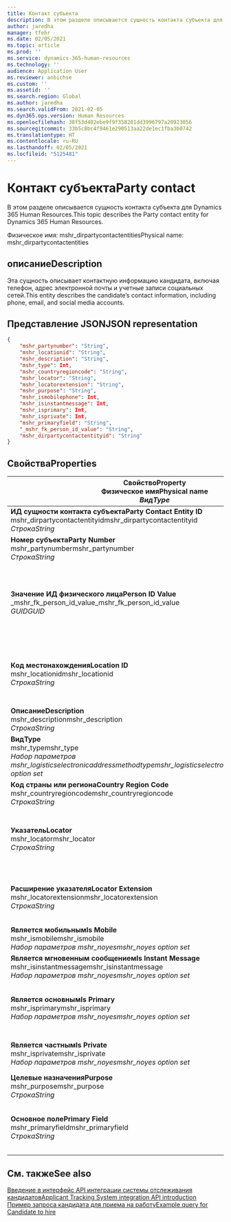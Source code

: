 ```yaml
---
title: Контакт субъекта
description: В этом разделе описывается сущность контакта субъекта для Dynamics 365 Human Resources.
author: jaredha
manager: tfehr
ms.date: 02/05/2021
ms.topic: article
ms.prod: ''
ms.service: dynamics-365-human-resources
ms.technology: ''
audience: Application User
ms.reviewer: anbichse
ms.custom: ''
ms.assetid: ''
ms.search.region: Global
ms.author: jaredha
ms.search.validFrom: 2021-02-05
ms.dyn365.ops.version: Human Resources
ms.openlocfilehash: 38f53d402ebe9f9f358281dd3996797a20923056
ms.sourcegitcommit: 33b5c8bc4f9461e290513aa22de1ec1fba3b0742
ms.translationtype: HT
ms.contentlocale: ru-RU
ms.lasthandoff: 02/05/2021
ms.locfileid: "5125481"
---
```

# <a name="party-contact"></a><span data-ttu-id="00617-103">Контакт субъекта</span><span class="sxs-lookup"><span data-stu-id="00617-103">Party contact</span></span>

<span data-ttu-id="00617-104">В этом разделе описывается сущность контакта субъекта для Dynamics 365 Human Resources.</span><span class="sxs-lookup"><span data-stu-id="00617-104">This topic describes the Party contact entity for Dynamics 365 Human Resources.</span></span>

<span data-ttu-id="00617-105">Физическое имя: mshr_dirpartycontactentities</span><span class="sxs-lookup"><span data-stu-id="00617-105">Physical name: mshr_dirpartycontactentities</span></span>

## <a name="description"></a><span data-ttu-id="00617-106">описание</span><span class="sxs-lookup"><span data-stu-id="00617-106">Description</span></span>

<span data-ttu-id="00617-107">Эта сущность описывает контактную информацию кандидата, включая телефон, адрес электронной почты и учетные записи социальных сетей.</span><span class="sxs-lookup"><span data-stu-id="00617-107">This entity describes the candidate’s contact information, including phone, email, and social media accounts.</span></span>

## <a name="json-representation"></a><span data-ttu-id="00617-108">Представление JSON</span><span class="sxs-lookup"><span data-stu-id="00617-108">JSON representation</span></span>

```json
{
    "mshr_partynumber": "String",
    "mshr_locationid": "String",
    "mshr_description": "String",
    "mshr_type": Int,
    "mshr_countryregioncode": "String",
    "mshr_locator": "String",
    "mshr_locatorextension": "String",
    "mshr_purpose": "String",
    "mshr_ismobilephone": Int,
    "mshr_isinstantmessage": Int,
    "mshr_isprimary": Int,
    "mshr_isprivate": Int,
    "mshr_primaryfield": "String",
    "_mshr_fk_person_id_value": "String",
    "mshr_dirpartycontactentityid": "String"
}
```

## <a name="properties"></a><span data-ttu-id="00617-109">Свойства</span><span class="sxs-lookup"><span data-stu-id="00617-109">Properties</span></span>

| <span data-ttu-id="00617-110">Свойство</span><span class="sxs-lookup"><span data-stu-id="00617-110">Property</span></span><br><span data-ttu-id="00617-111">**Физическое имя**</span><span class="sxs-lookup"><span data-stu-id="00617-111">**Physical name**</span></span><br><span data-ttu-id="00617-112">**_Вид_**</span><span class="sxs-lookup"><span data-stu-id="00617-112">**_Type_**</span></span> | <span data-ttu-id="00617-113">Использование</span><span class="sxs-lookup"><span data-stu-id="00617-113">Use</span></span> | <span data-ttu-id="00617-114">описание</span><span class="sxs-lookup"><span data-stu-id="00617-114">Description</span></span> |
| --- | --- | --- |
| <span data-ttu-id="00617-115">**ИД сущности контакта субъекта**</span><span class="sxs-lookup"><span data-stu-id="00617-115">**Party Contact Entity ID**</span></span><br><span data-ttu-id="00617-116">mshr_dirpartycontactentityid</span><span class="sxs-lookup"><span data-stu-id="00617-116">mshr_dirpartycontactentityid</span></span><br><span data-ttu-id="00617-117">*Строка*</span><span class="sxs-lookup"><span data-stu-id="00617-117">*String*</span></span> | <span data-ttu-id="00617-118">Только для чтения</span><span class="sxs-lookup"><span data-stu-id="00617-118">Read-only</span></span><br><span data-ttu-id="00617-119">Требуется</span><span class="sxs-lookup"><span data-stu-id="00617-119">Required</span></span> | <span data-ttu-id="00617-120">Созданный системой уникальный идентификатор записи сущности.</span><span class="sxs-lookup"><span data-stu-id="00617-120">System-generated unique identifier for the entity record.</span></span> |
| <span data-ttu-id="00617-121">**Номер субъекта**</span><span class="sxs-lookup"><span data-stu-id="00617-121">**Party Number**</span></span><br><span data-ttu-id="00617-122">mshr_partynumber</span><span class="sxs-lookup"><span data-stu-id="00617-122">mshr_partynumber</span></span><br><span data-ttu-id="00617-123">*Строка*</span><span class="sxs-lookup"><span data-stu-id="00617-123">*String*</span></span> | <span data-ttu-id="00617-124">Чтение/запись</span><span class="sxs-lookup"><span data-stu-id="00617-124">Read/write</span></span><br><span data-ttu-id="00617-125">Требуется</span><span class="sxs-lookup"><span data-stu-id="00617-125">Required</span></span> | <span data-ttu-id="00617-126">ИД связанной записи субъекта (физического лица).</span><span class="sxs-lookup"><span data-stu-id="00617-126">The ID of the associated party (person) record.</span></span> |
| <span data-ttu-id="00617-127">**Значение ИД физического лица**</span><span class="sxs-lookup"><span data-stu-id="00617-127">**Person ID Value**</span></span><br><span data-ttu-id="00617-128">_mshr_fk_person_id_value</span><span class="sxs-lookup"><span data-stu-id="00617-128">_mshr_fk_person_id_value</span></span><br><span data-ttu-id="00617-129">*GUID*</span><span class="sxs-lookup"><span data-stu-id="00617-129">*GUID*</span></span> | <span data-ttu-id="00617-130">Только для чтения</span><span class="sxs-lookup"><span data-stu-id="00617-130">Read-only</span></span><br><span data-ttu-id="00617-131">Требуется</span><span class="sxs-lookup"><span data-stu-id="00617-131">Required</span></span><br><span data-ttu-id="00617-132">Внешний ключ: mshr_dirpersonentityid сущности mshr_dirpersonentity</span><span class="sxs-lookup"><span data-stu-id="00617-132">Foreign key: mshr_dirpersonentityid of mshr_dirpersonentity</span></span> | <span data-ttu-id="00617-133">Созданный системой уникальный идентификатор записи сущности субъекта (физического лица).</span><span class="sxs-lookup"><span data-stu-id="00617-133">The system-generated identifier of the party (person) entity record.</span></span> |
| <span data-ttu-id="00617-134">**Код местонахождения**</span><span class="sxs-lookup"><span data-stu-id="00617-134">**Location ID**</span></span><br><span data-ttu-id="00617-135">mshr_locationid</span><span class="sxs-lookup"><span data-stu-id="00617-135">mshr_locationid</span></span><br><span data-ttu-id="00617-136">*Строка*</span><span class="sxs-lookup"><span data-stu-id="00617-136">*String*</span></span> | <span data-ttu-id="00617-137">Чтение/запись</span><span class="sxs-lookup"><span data-stu-id="00617-137">Read/write</span></span><br><span data-ttu-id="00617-138">Требуется</span><span class="sxs-lookup"><span data-stu-id="00617-138">Required</span></span> | <span data-ttu-id="00617-139">ИД местоположения записи адреса.</span><span class="sxs-lookup"><span data-stu-id="00617-139">The location ID of the address record.</span></span> <span data-ttu-id="00617-140">Настройте в сущности mshr_logisticspostaladdresslocationcdsentity.</span><span class="sxs-lookup"><span data-stu-id="00617-140">Set up in mshr_logisticspostaladdresslocationcdsentity entity.</span></span> |
| <span data-ttu-id="00617-141">**Описание**</span><span class="sxs-lookup"><span data-stu-id="00617-141">**Description**</span></span><br><span data-ttu-id="00617-142">mshr_description</span><span class="sxs-lookup"><span data-stu-id="00617-142">mshr_description</span></span><br><span data-ttu-id="00617-143">*Строка*</span><span class="sxs-lookup"><span data-stu-id="00617-143">*String*</span></span> | <span data-ttu-id="00617-144">Чтение/запись</span><span class="sxs-lookup"><span data-stu-id="00617-144">Read/write</span></span><br><span data-ttu-id="00617-145">Требуется</span><span class="sxs-lookup"><span data-stu-id="00617-145">Required</span></span> | <span data-ttu-id="00617-146">Описание контактных данных.</span><span class="sxs-lookup"><span data-stu-id="00617-146">The description of the contact details.</span></span> |
| <span data-ttu-id="00617-147">**Вид**</span><span class="sxs-lookup"><span data-stu-id="00617-147">**Type**</span></span><br><span data-ttu-id="00617-148">mshr_type</span><span class="sxs-lookup"><span data-stu-id="00617-148">mshr_type</span></span><br><span data-ttu-id="00617-149">*Набор параметров mshr_logisticselectronicaddressmethodtype*</span><span class="sxs-lookup"><span data-stu-id="00617-149">*mshr_logisticselectronicaddressmethodtype option set*</span></span> | <span data-ttu-id="00617-150">Чтение/запись</span><span class="sxs-lookup"><span data-stu-id="00617-150">Read/write</span></span><br><span data-ttu-id="00617-151">Требуется</span><span class="sxs-lookup"><span data-stu-id="00617-151">Required</span></span> | <span data-ttu-id="00617-152">Тип сведений о контакте.</span><span class="sxs-lookup"><span data-stu-id="00617-152">The contact detail type.</span></span> |
| <span data-ttu-id="00617-153">**Код страны или региона**</span><span class="sxs-lookup"><span data-stu-id="00617-153">**Country Region Code**</span></span><br><span data-ttu-id="00617-154">mshr_countryregioncode</span><span class="sxs-lookup"><span data-stu-id="00617-154">mshr_countryregioncode</span></span><br><span data-ttu-id="00617-155">*Строка*</span><span class="sxs-lookup"><span data-stu-id="00617-155">*String*</span></span> | <span data-ttu-id="00617-156">Чтение/запись</span><span class="sxs-lookup"><span data-stu-id="00617-156">Read/write</span></span><br><span data-ttu-id="00617-157">Необязательный</span><span class="sxs-lookup"><span data-stu-id="00617-157">Optional</span></span> | <span data-ttu-id="00617-158">Страна или регион в адресе.</span><span class="sxs-lookup"><span data-stu-id="00617-158">The country or region of the address.</span></span> |
| <span data-ttu-id="00617-159">**Указатель**</span><span class="sxs-lookup"><span data-stu-id="00617-159">**Locator**</span></span><br><span data-ttu-id="00617-160">mshr_locator</span><span class="sxs-lookup"><span data-stu-id="00617-160">mshr_locator</span></span><br><span data-ttu-id="00617-161">*Строка*</span><span class="sxs-lookup"><span data-stu-id="00617-161">*String*</span></span> | <span data-ttu-id="00617-162">Чтение/запись</span><span class="sxs-lookup"><span data-stu-id="00617-162">Read/write</span></span><br><span data-ttu-id="00617-163">Необязательный</span><span class="sxs-lookup"><span data-stu-id="00617-163">Optional</span></span> | <span data-ttu-id="00617-164">Сведения о контакте.</span><span class="sxs-lookup"><span data-stu-id="00617-164">The contact details.</span></span> <span data-ttu-id="00617-165">Например, если типом является **Адрес электронной почты**, то в этом поле будет указан адрес электронной почты кандидата.</span><span class="sxs-lookup"><span data-stu-id="00617-165">For example, if the type is **Email address**, then this field contains the candidate’s email address.</span></span> |
| <span data-ttu-id="00617-166">**Расширение указателя**</span><span class="sxs-lookup"><span data-stu-id="00617-166">**Locator Extension**</span></span><br><span data-ttu-id="00617-167">mshr_locatorextension</span><span class="sxs-lookup"><span data-stu-id="00617-167">mshr_locatorextension</span></span><br><span data-ttu-id="00617-168">*Строка*</span><span class="sxs-lookup"><span data-stu-id="00617-168">*String*</span></span> | <span data-ttu-id="00617-169">Чтение/запись</span><span class="sxs-lookup"><span data-stu-id="00617-169">Read/write</span></span><br><span data-ttu-id="00617-170">Необязательный</span><span class="sxs-lookup"><span data-stu-id="00617-170">Optional</span></span> | <span data-ttu-id="00617-171">Расширение указателя.</span><span class="sxs-lookup"><span data-stu-id="00617-171">The locator extension.</span></span> <span data-ttu-id="00617-172">Например, если типом является **Телефон**, то это свойство будет содержать добавочный номер телефона.</span><span class="sxs-lookup"><span data-stu-id="00617-172">For example, if the type is **Phone**, then this property would contain the phone number extension.</span></span> |
| <span data-ttu-id="00617-173">**Является мобильным**</span><span class="sxs-lookup"><span data-stu-id="00617-173">**Is Mobile**</span></span><br><span data-ttu-id="00617-174">mshr_ismobile</span><span class="sxs-lookup"><span data-stu-id="00617-174">mshr_ismobile</span></span><br><span data-ttu-id="00617-175">*Набор параметров mshr_noyes*</span><span class="sxs-lookup"><span data-stu-id="00617-175">*mshr_noyes option set*</span></span> | <span data-ttu-id="00617-176">Чтение/запись</span><span class="sxs-lookup"><span data-stu-id="00617-176">Read/write</span></span><br><span data-ttu-id="00617-177">Требуется</span><span class="sxs-lookup"><span data-stu-id="00617-177">Required</span></span> | <span data-ttu-id="00617-178">Указывает, является ли номер телефона мобильным номером.</span><span class="sxs-lookup"><span data-stu-id="00617-178">Specifies whether the phone is a mobile number.</span></span> |
| <span data-ttu-id="00617-179">**Является мгновенным сообщением**</span><span class="sxs-lookup"><span data-stu-id="00617-179">**Is Instant Message**</span></span><br><span data-ttu-id="00617-180">mshr_isinstantmessage</span><span class="sxs-lookup"><span data-stu-id="00617-180">mshr_isinstantmessage</span></span><br><span data-ttu-id="00617-181">*Набор параметров mshr_noyes*</span><span class="sxs-lookup"><span data-stu-id="00617-181">*mshr_noyes option set*</span></span> | <span data-ttu-id="00617-182">Чтение/запись</span><span class="sxs-lookup"><span data-stu-id="00617-182">Read/write</span></span><br><span data-ttu-id="00617-183">Требуется</span><span class="sxs-lookup"><span data-stu-id="00617-183">Required</span></span> | <span data-ttu-id="00617-184">Указывает, разрешен ли телефон для обмена мгновенными сообщениями.</span><span class="sxs-lookup"><span data-stu-id="00617-184">Specifies whether the phone is enabled for instant messaging.</span></span> |
| <span data-ttu-id="00617-185">**Является основным**</span><span class="sxs-lookup"><span data-stu-id="00617-185">**Is Primary**</span></span><br><span data-ttu-id="00617-186">mshr_isprimary</span><span class="sxs-lookup"><span data-stu-id="00617-186">mshr_isprimary</span></span><br><span data-ttu-id="00617-187">*Набор параметров mshr_noyes*</span><span class="sxs-lookup"><span data-stu-id="00617-187">*mshr_noyes option set*</span></span> | <span data-ttu-id="00617-188">Чтение/запись</span><span class="sxs-lookup"><span data-stu-id="00617-188">Read/write</span></span><br><span data-ttu-id="00617-189">Требуется</span><span class="sxs-lookup"><span data-stu-id="00617-189">Required</span></span> | <span data-ttu-id="00617-190">Определяет основной контакт типа контакта.</span><span class="sxs-lookup"><span data-stu-id="00617-190">Determines the primary contact of the contact type.</span></span> <span data-ttu-id="00617-191">Для каждого типа контакта должна существовать только одна основная запись.</span><span class="sxs-lookup"><span data-stu-id="00617-191">There must be only one primary record per contact type.</span></span> |
| <span data-ttu-id="00617-192">**Является частным**</span><span class="sxs-lookup"><span data-stu-id="00617-192">**Is Private**</span></span><br><span data-ttu-id="00617-193">mshr_isprivate</span><span class="sxs-lookup"><span data-stu-id="00617-193">mshr_isprivate</span></span><br><span data-ttu-id="00617-194">*Набор параметров mshr_noyes*</span><span class="sxs-lookup"><span data-stu-id="00617-194">*mshr_noyes option set*</span></span> | <span data-ttu-id="00617-195">Чтение/запись</span><span class="sxs-lookup"><span data-stu-id="00617-195">Read/write</span></span><br><span data-ttu-id="00617-196">Требуется</span><span class="sxs-lookup"><span data-stu-id="00617-196">Required</span></span> | <span data-ttu-id="00617-197">Указывает, является ли этот адрес личным адресом для данного физического лица.</span><span class="sxs-lookup"><span data-stu-id="00617-197">Identifies whether this address is a private address for the person.</span></span> |
| <span data-ttu-id="00617-198">**Целевые назначения**</span><span class="sxs-lookup"><span data-stu-id="00617-198">**Purpose**</span></span><br><span data-ttu-id="00617-199">mshr_purpose</span><span class="sxs-lookup"><span data-stu-id="00617-199">mshr_purpose</span></span><br><span data-ttu-id="00617-200">*Строка*</span><span class="sxs-lookup"><span data-stu-id="00617-200">*String*</span></span> | <span data-ttu-id="00617-201">Чтение/запись</span><span class="sxs-lookup"><span data-stu-id="00617-201">Read/write</span></span><br><span data-ttu-id="00617-202">Необязательный</span><span class="sxs-lookup"><span data-stu-id="00617-202">Optional</span></span> | <span data-ttu-id="00617-203">Название/роль контактных данных.</span><span class="sxs-lookup"><span data-stu-id="00617-203">The purpose/role of the contact details.</span></span> |
| <span data-ttu-id="00617-204">**Основное поле**</span><span class="sxs-lookup"><span data-stu-id="00617-204">**Primary Field**</span></span><br><span data-ttu-id="00617-205">mshr_primaryfield</span><span class="sxs-lookup"><span data-stu-id="00617-205">mshr_primaryfield</span></span><br><span data-ttu-id="00617-206">*Строка*</span><span class="sxs-lookup"><span data-stu-id="00617-206">*String*</span></span> | <span data-ttu-id="00617-207">Только для чтения</span><span class="sxs-lookup"><span data-stu-id="00617-207">Read-only</span></span><br><span data-ttu-id="00617-208">Требуется</span><span class="sxs-lookup"><span data-stu-id="00617-208">Required</span></span> | <span data-ttu-id="00617-209">Поле, используемое в качестве первичного идентификатора записи сущности.</span><span class="sxs-lookup"><span data-stu-id="00617-209">Field used as a primary identifier of the entity record.</span></span> <span data-ttu-id="00617-210">Комбинация номера субъекта, типа, описания и указателя.</span><span class="sxs-lookup"><span data-stu-id="00617-210">Combination of party number, type, description, and locator.</span></span> |

## <a name="see-also"></a><span data-ttu-id="00617-211">См. также</span><span class="sxs-lookup"><span data-stu-id="00617-211">See also</span></span>

[<span data-ttu-id="00617-212">Введение в интерфейс API интеграции системы отслеживания кандидатов</span><span class="sxs-lookup"><span data-stu-id="00617-212">Applicant Tracking System integration API introduction</span></span>](hr-admin-integration-ats-api-introduction.md)<br>
[<span data-ttu-id="00617-213">Пример запроса кандидата для приема на работу</span><span class="sxs-lookup"><span data-stu-id="00617-213">Example query for Candidate to hire</span></span>](hr-admin-integration-ats-api-candidate-to-hire-example-query.md)

